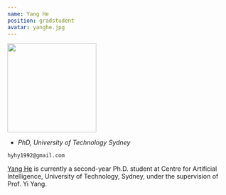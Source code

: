 ```yaml
---
name: Yang He
position: gradstudent
avatar: yanghe.jpg
---
```


<img width="200" src="{{site.baseurl}}/images/people/{{page.avatar}}" data-action="zoom">

- _PhD, University of Technology Sydney_<br>
<!--- _Science coach. Collaborator. Transdisciplinary optimist._-->

<i class="fa fa-envelope-o"></i> `hyhy1992@gmail.com`

[Yang He](https://he-y.github.io/) is currently a second-year Ph.D. student at Centre for Artificial Intelligence, University of Technology, Sydney, under the supervision of Prof. Yi Yang.
